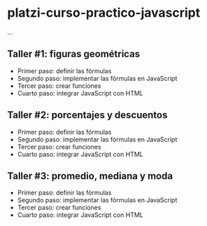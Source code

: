 # platzi-curso-practico-javascript

...

## Taller #1: figuras geométricas

- Primer paso: definir las fórmulas 
- Segundo paso: implementar las fórmulas en JavaScript
- Tercer paso: crear funciones
- Cuarto paso: integrar JavaScript con HTML

## Taller #2: porcentajes y descuentos

- Primer paso: definir las fórmulas 
- Segundo paso: implementar las fórmulas en JavaScript
- Tercer paso: crear funciones
- Cuarto paso: integrar JavaScript con HTML

## Taller #3: promedio, mediana y moda

- Primer paso: definir las fórmulas 
- Segundo paso: implementar las fórmulas en JavaScript
- Tercer paso: crear funciones
- Cuarto paso: integrar JavaScript con HTML